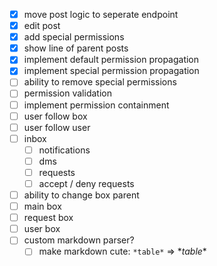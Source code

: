 
- [x] move post logic to seperate endpoint
- [x] edit post
- [x] add special permissions
- [x] show line of parent posts
- [x] implement default permission propagation
- [x] implement special permission propagation
- [ ] ability to remove special permissions
- [ ] permission validation
- [ ] implement permission containment
- [ ] user follow box
- [ ] user follow user
- [ ] inbox
	- [ ] notifications
	- [ ] dms
	- [ ] requests
	- [ ] accept / deny requests
- [ ] ability to change box parent
- [ ] main box
- [ ] request box
- [ ] user box
- [ ] custom markdown parser?
	- [ ] make markdown cute: `*table*` => \**table*\*
